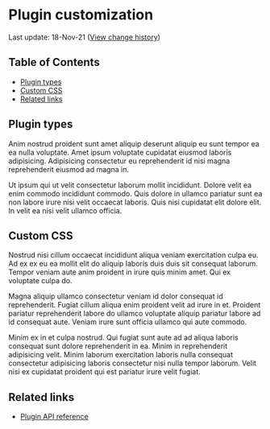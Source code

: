 # Plugin customization
Last update: 18-Nov-21 ([View change history](https://github.com/foxdev-studio/easylogon-docs/commits/master/1-Get%20started/3-Plugin%20customization.md))

## Table of Contents
- [Plugin types](#obtain-code)
- [Custom CSS](#custom-css)
- [Related links](#related-links)

## Plugin types
Anim nostrud proident sunt amet aliquip deserunt aliquip eu sunt tempor ea ea nulla voluptate. Amet ipsum voluptate cupidatat eiusmod laboris adipisicing. Adipisicing consectetur eu reprehenderit id nisi magna reprehenderit eiusmod ad magna in.

Ut ipsum qui ut velit consectetur laborum mollit incididunt. Dolore velit ea enim commodo incididunt commodo. Quis dolore in ullamco pariatur sunt ea non labore irure nisi velit occaecat laboris. Quis nisi cupidatat elit dolore elit. In velit ea nisi velit ullamco officia.

## Custom CSS
Nostrud nisi cillum occaecat incididunt aliqua veniam exercitation culpa eu. Ad ex ex eu ea mollit elit do aliquip laboris duis duis sit consequat laborum. Tempor veniam aute anim proident in irure quis minim amet. Qui ex voluptate culpa do.

Magna aliquip ullamco consectetur veniam id dolor consequat id reprehenderit. Fugiat cillum aliqua enim proident velit ad irure in et. Proident pariatur reprehenderit labore do ullamco voluptate aliquip pariatur labore ad id consequat aute. Veniam irure sunt officia ullamco qui aute commodo.

Minim ex in et culpa nostrud. Qui fugiat sunt aute ad ad aliqua laboris consequat sunt dolore reprehenderit in ea. Minim in reprehenderit adipisicing velit. Minim laborum exercitation laboris nulla consequat consectetur adipisicing laboris consectetur nisi nulla tempor laborum. Velit nisi ex cupidatat proident qui est pariatur irure velit fugiat.

## Related links
- [Plugin API reference](/docs/2-API%20Reference/1-Plugin)
